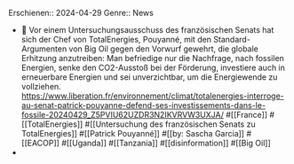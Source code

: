 Erschienen:: 2024-04-29
Genre:: News

- 📝 Vor einem Untersuchungsausschuss des französischen Senats hat sich der Chef von TotalEnergies, Pouyanné, mit den Standard-Argumenten von Big Oil gegen den Vorwurf gewehrt, die globale Erhitzung anzutreiben: Man befriedige nur die Nachfrage, nach fossilen Energien, senke den CO2-Ausstoß bei der Förderung, investiere auch in erneuerbare Energien und sei unverzichtbar, um die Energiewende zu vollziehen. https://www.liberation.fr/environnement/climat/totalenergies-interroge-au-senat-patrick-pouyanne-defend-ses-investissements-dans-le-fossile-20240429_Z5PVIU62UZDR3N2IKVRVW3UXJA/ #[[France]] #[[TotalEnergies]] #[[Untersuchung des französischen Senats zu TotalEnergies]] #[[Patrick Pouyanné]] #[[by: Sascha Garcia]] #[[EACOP]] #[[Uganda]] #[[Tanzania]] #[[disinformation]] #[[Big Oil]]
-